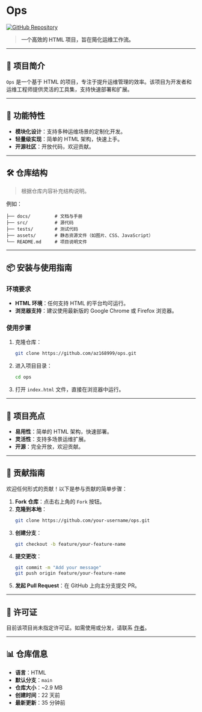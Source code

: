 # Ops

[![GitHub Repository](https://img.shields.io/badge/GitHub-Repository-blue?logo=github)](https://github.com/az168999/ops)

> **一个高效的 HTML 项目，旨在简化运维工作流。**

---

## 📖 项目简介
`Ops` 是一个基于 HTML 的项目，专注于提升运维管理的效率。该项目为开发者和运维工程师提供灵活的工具集，支持快速部署和扩展。

---

## 🚀 功能特性
- **模块化设计**：支持多种运维场景的定制化开发。
- **轻量级实现**：简单的 HTML 架构，快速上手。
- **开源社区**：开放代码，欢迎贡献。

---

## 🛠 仓库结构
> 根据仓库内容补充结构说明。

例如：
```
├── docs/         # 文档与手册
├── src/          # 源代码
├── tests/        # 测试代码
├── assets/       # 静态资源文件（如图片、CSS、JavaScript）
└── README.md     # 项目说明文件
```

---

## 📦 安装与使用指南
### 环境要求
- **HTML 环境**：任何支持 HTML 的平台均可运行。
- **浏览器支持**：建议使用最新版的 Google Chrome 或 Firefox 浏览器。

### 使用步骤
1. 克隆仓库：
   ```bash
   git clone https://github.com/az168999/ops.git
   ```
2. 进入项目目录：
   ```bash
   cd ops
   ```
3. 打开 `index.html` 文件，直接在浏览器中运行。

---

## 🌟 项目亮点
- **易用性**：简单的 HTML 架构，快速部署。
- **灵活性**：支持多场景运维扩展。
- **开源**：完全开放，欢迎贡献。

---

## 🤝 贡献指南
欢迎任何形式的贡献！以下是参与贡献的简单步骤：

1. **Fork 仓库**：点击右上角的 `Fork` 按钮。
2. **克隆到本地**：
   ```bash
   git clone https://github.com/your-username/ops.git
   ```
3. **创建分支**：
   ```bash
   git checkout -b feature/your-feature-name
   ```
4. **提交更改**：
   ```bash
   git commit -m "Add your message"
   git push origin feature/your-feature-name
   ```
5. **发起 Pull Request**：在 GitHub 上向主分支提交 PR。

---

## 📄 许可证
目前该项目尚未指定许可证。如需使用或分发，请联系 [作者](https://github.com/az168999)。

---

## 📊 仓库信息
- **语言**：HTML
- **默认分支**：`main`
- **仓库大小**：~2.9 MB
- **创建时间**：22 天前
- **最新更新**：35 分钟前


<!-- 仓库链接 暂时注释

---

## 🔗 仓库链接
[点击访问仓库](https://)

---
注释结束 -->
